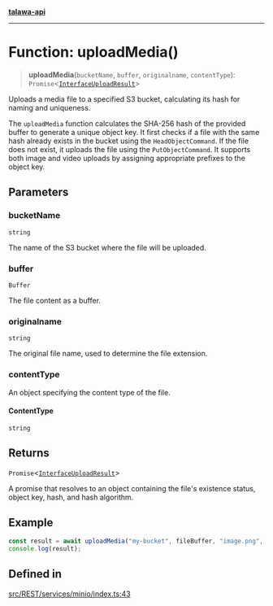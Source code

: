 [**talawa-api**](../../../../README.md)

***

# Function: uploadMedia()

> **uploadMedia**(`bucketName`, `buffer`, `originalname`, `contentType`): `Promise`\<[`InterfaceUploadResult`](../interfaces/InterfaceUploadResult.md)\>

Uploads a media file to a specified S3 bucket, calculating its hash for naming and uniqueness.

The `uploadMedia` function calculates the SHA-256 hash of the provided buffer to generate a unique object key.
It first checks if a file with the same hash already exists in the bucket using the `HeadObjectCommand`.
If the file does not exist, it uploads the file using the `PutObjectCommand`. It supports both image and video uploads
by assigning appropriate prefixes to the object key.

## Parameters

### bucketName

`string`

The name of the S3 bucket where the file will be uploaded.

### buffer

`Buffer`

The file content as a buffer.

### originalname

`string`

The original file name, used to determine the file extension.

### contentType

An object specifying the content type of the file.

#### ContentType

`string`

## Returns

`Promise`\<[`InterfaceUploadResult`](../interfaces/InterfaceUploadResult.md)\>

A promise that resolves to an object containing the file's existence status, object key, hash, and hash algorithm.

## Example

```typescript
const result = await uploadMedia("my-bucket", fileBuffer, "image.png", { ContentType: "image/png" });
console.log(result);
```

## Defined in

[src/REST/services/minio/index.ts:43](https://github.com/Suyash878/talawa-api/blob/f376d03c37e9acd046e7cc983947432c95f74442/src/REST/services/minio/index.ts#L43)
